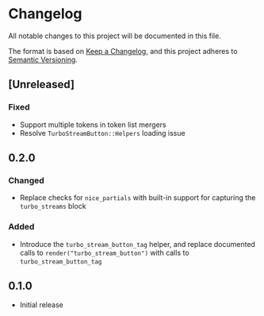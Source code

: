 # Changelog

All notable changes to this project will be documented in this file.

The format is based on [Keep a Changelog](https://keepachangelog.com/en/1.0.0/),
and this project adheres to [Semantic Versioning](https://semver.org/spec/v2.0.0.html).

## [Unreleased]

### Fixed

- Support multiple tokens in token list mergers
- Resolve `TurboStreamButton::Helpers` loading issue

## 0.2.0

### Changed

- Replace checks for `nice_partials` with built-in support for capturing the
  `turbo_streams` block

### Added

- Introduce the `turbo_stream_button_tag` helper, and replace documented calls
  to `render("turbo_stream_button")` with calls to `turbo_stream_button_tag`

## 0.1.0

- Initial release
